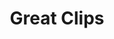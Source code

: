 ---
title: "Great Clips"
url: /chapel-hill/great-clips-martin-luther-king-junior-boulevard/
shop: Friseur
---